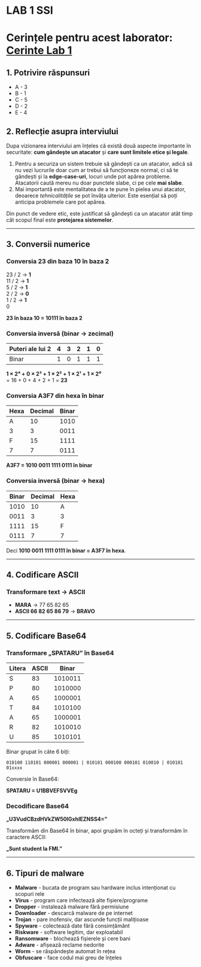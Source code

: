 # LAB 1 SSI

# Cerințele pentru acest laborator: [Cerinte Lab 1](./SSI_L1.pdf)

## 1. Potrivire răspunsuri

- A - 3  
- B - 1  
- C - 5  
- D - 2  
- E - 4  

## 2. Reflecție asupra interviului

Dupa vizionarea interviului am înțeles că există două aspecte importante în securitate: **cum gândește un atacator** și **care sunt limitele etice și legale**.

1. Pentru a securiza un sistem trebuie să gândești ca un atacator, adică să nu vezi lucrurile doar cum ar trebui să funcționeze normal, ci să te gândești și la **edge-case-uri**, locuri unde pot apărea probleme. Atacatorii caută mereu nu doar punctele slabe, ci pe cele **mai slabe**.
2. Mai importantă este mentalitatea de a te pune în pielea unui atacator, deoarece *tehnicalitățile* se pot învăța ulterior. Este esențial să poți anticipa problemele care pot apărea.

Din punct de vedere etic, este justificat să gândești ca un atacator atât timp cât scopul final este **protejarea sistemelor**.

---

## 3. Conversii numerice

### Conversia 23 din baza 10 în baza 2

23 / 2 → **1**  
11 / 2 → **1**  
5 / 2 → **1**  
2 / 2 → **0**  
1 / 2 → **1**  
0  

**23 în baza 10 = 10111 în baza 2**

### Conversia inversă (binar → zecimal)

| Puteri ale lui 2 | 4 | 3 | 2 | 1 | 0 |
|-----------------|---|---|---|---|---|
| Binar          | 1 | 0 | 1 | 1 | 1 |

**1 × 2⁴ + 0 × 2³ + 1 × 2² + 1 × 2¹ + 1 × 2⁰**  
= 16 + 0 + 4 + 2 + 1 = **23**

### Conversia A3F7 din hexa în binar

| Hexa | Decimal | Binar |
|------|---------|-------|
| A    | 10      | 1010  |
| 3    | 3       | 0011  |
| F    | 15      | 1111  |
| 7    | 7       | 0111  |

**A3F7 = 1010 0011 1111 0111 în binar**

### Conversia inversă (binar → hexa)

| Binar  | Decimal | Hexa |
|--------|---------|------|
| 1010   | 10      | A    |
| 0011   | 3       | 3    |
| 1111   | 15      | F    |
| 0111   | 7       | 7    |

Deci **1010 0011 1111 0111 în binar = A3F7 în hexa**.

---

## 4. Codificare ASCII

### Transformare text → ASCII

- **MARA** → 77 65 82 65
- **ASCII 66 82 65 86 79** → **BRAVO**

---

## 5. Codificare Base64

### Transformare „SPATARU” în Base64

| Litera | ASCII | Binar |
|--------|-------|-------|
| S      | 83    | 1010011 |
| P      | 80    | 1010000 |
| A      | 65    | 1000001 |
| T      | 84    | 1010100 |
| A      | 65    | 1000001 |
| R      | 82    | 1010010 |
| U      | 85    | 1010101 |

Binar grupat în câte 6 biți:

```
010100 110101 000001 000001 | 010101 000100 000101 010010 | 010101 01xxxx
```

Conversie în Base64:

**SPATARU = U1BBVEFSVVEg**

### Decodificare Base64

**„U3VudCBzdHVkZW50IGxhIEZNSS4=”**

Transformăm din Base64 în binar, apoi grupăm în octeți și transformăm în caractere ASCII:

**„Sunt student la FMI.”**

---

## 6. Tipuri de malware

- **Malware** - bucata de program sau hardware inclus intenționat cu scopuri rele
- **Virus** - program care infectează alte fișiere/programe
- **Dropper** - instalează malware fără permisiune
- **Downloader** - descarcă malware de pe internet
- **Trojan** - pare inofensiv, dar ascunde funcții malițioase
- **Spyware** - colectează date fără consimțământ
- **Riskware** - software legitim, dar exploatabil
- **Ransomware** - blochează fișierele și cere bani
- **Adware** - afișează reclame nedorite
- **Worm** - se răspândește automat în rețea
- **Obfuscare** - face codul mai greu de înțeles
